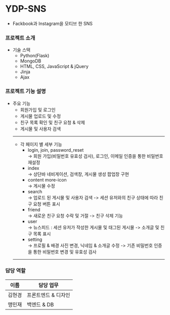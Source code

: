 # YDP-SNS
* Fackbook과 Instagram을 모티브 한 SNS

### 프로젝트 소개
* 기술 스택
  - Python(Flask)
  - MongoDB
  - HTML, CSS, JavaScript & jQuery
  - Jinja
  - Ajax
  
### 프로젝트 기능 설명
* 주요 기능
  - 회원가입 및 로그인
  - 게시물 업로드 및 수정
  - 친구 목록 확인 및 친구 요청 & 삭제
  - 게시물 및 사용자 검색
  ---
  * 각 페이지 별 세부 기능
    - login, join, password_reset  
      -> 회원 가입(비밀번호 유효성 검사), 로그인, 이메일 인증을 통한 비밀번호 재설정
    - index  
      -> 상단바 네비게이션, 검색창, 게시물 생성 팝업창 구현
    - content more-icon  
      -> 게시물 수정
    - search  
      -> 업로드 된 게시물 및 사용자 검색
      -> 세션 유저와의 친구 상태에 따라 친구 요청 버튼 표시
    - friend  
      -> 새로운 친구 요청 수락 및 거절
      -> 친구 삭제 기능
    - user  
      -> 뉴스피드 : 세션 유저가 작성한 게시물 및 태그된 게시물
      -> 소개글 및 친구 목록 표시
    - setting  
      -> 프로필 & 배경 사진 변경, 닉네임 & 소개글 수정
      -> 기존 비밀번호 인증을 통한 비밀번호 변경 및 유효성 검사
  ---
 ### 담당 역할
 |이름|담당 업무|
 |---|---|
 |김현경|프론트엔드 & 디자인|
 |맹민재|백엔드 & DB|
